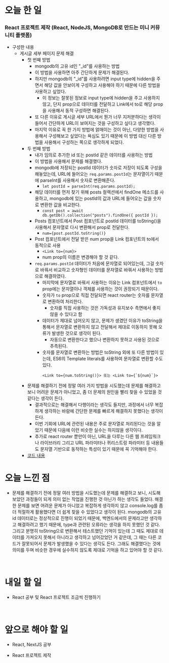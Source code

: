 # 오늘 한 일

### React 프로젝트 제작 (React, NodeJS, MongoDB로 만드는 미니 커뮤니티 플랫폼)

- 구성한 내용
  - 게시글 세부 페이지 문제 해결
    - 첫 번째 방법
      - mongodb의 고유 id인 "\_id"를 사용하는 방법
      - 이 방법을 사용하면 아주 간단하게 문제가 해결된다.
      - 하지만 mongodb의 "\_id"를 사용하려면 input type에 hidden을 주면서 해당 값을 안보이게 구성하고 사용해야 하기 때문에 다른 방법을 사용하고 싶었다.
        - 이 정보는 잘못된 정보로 input type에 hidden을 주고 사용하지 않고, 단지 prop으로 데이터를 전달하고 Link에서 to로 해당 prop을 사용해서 동적 구성하면 해결된다.
      - 또 다른 이유로 게시글 세부 URL에서 뭔가 너무 지저분하다는 생각이 들어서 간단하게 URL이 보여지는 것을 구성하고 싶다고 생각했다.
      - 마지막 이유로 꼭 한 가지 방법에 얽매이는 것이 아닌, 다양한 방법을 사용해서 구성해보고 싶었다는 욕심도 있기 때문에 이 방법 대신 다른 방법을 사용해서 구성하는 쪽으로 생각하게 되었다.
    - 두 번째 방법
      - 내가 임의로 추가한 id 또는 postId 같은 데이터를 사용하는 방법
      - 이 방법을 사용해서 문제를 해결했다.
      - mongodb에 저장되는 postId 데이터가 숫자로 저장이 되도록 구성을 해놓았는데, URL에 들어오는 `req.params.postId`는 문자열이기 때문에 parseInt를 사용해서 숫자로 변환해준다.
        - `let postId = parseInt(req.params.postId);`
      - 해당 데이터를 먼저 찾기 위해 posts 컬렉션에서 findOne 메소드를 사용하고, mongodb에 있는 postId의 값과 URL에 들어오는 값을 숫자로 변환한 값을 비교한다.
        - `const post = await db.getDb().collection("posts").findOne({ postId });`
      - Posts 컴포넌트에서 Post 컴포넌트로 postId 데이터를 toString()을 사용해서 문자열로 다시 변환해서 prop로 전달한다.
        - `num={post.postId.toString()}`
      - Post 컴포넌트에서 전달 받은 num prop을 Link 컴포넌트의 to에서 동적으로 사용
        - `<Link to={num}>`
        - num prop의 이름은 변경해야 할 것 같다.
      - `req.params.postId` 데이터가 처음에 문자열로 되어있는데, 그걸 숫자로 바꿔서 비교하고 숫자형인 데이터를 문자열로 바꿔서 사용하는 방법으로 해결하였다.
        - 마지막에 문자열로 바꿔서 사용하는 이유는 Link 컴포넌트에서 `to` prop에는 문자열이나 객체를 사용하는 것이 권장되기 때문이다.
        - 숫자가 `to` prop으로 직접 전달되면 react router는 숫자를 문자열로 변환하여 처리한다.
          - 숫자를 직접 사용하는 것은 가독성과 유지보수 측면에서 좋지 않을 수 있다고 함
        - 데이터가 제대로 넘어오지 않고, 문제가 생겼던 이유가 toString을 통해서 문자열로 변환하지 않고 전달해서 제대로 이동하지 못해 오류가 발생한 것으로 생각이 된다.
          - 자동으로 변환한다고 했으나 변환하지 못하고 사용된 것으로 추측된다.
        - 숫자를 문자열로 변환하는 방법은 toString 외에 또 다른 방법이 있는데, ES6의 Template literals를 사용하여 문자열로 변환할 수도 있다.
          ```
          <Link to={num.toString()}> 또는 <Link to={`${num}`}>
          ```
    - 문제를 해결하기 전에 정말 여러 가지 방법을 시도했는데 문제를 해결하고 보니 어려운 문제가 아니었고, 좀 더 문제의 원인을 빨리 찾을 수 있었을 것 같다는 생각이 든다.
      - 결과적으로는 해결해서 다행이라는 생각도 들지만, 과정에서 너무 복잡하게 생각하는 바람에 간단한 문제를 빠르게 해결하지 못했다는 생각이 든다.
      - 이번 기회에 URL에 관련된 내용은 주로 문자열로 처리된다는 것을 알았기 때문에 다음에 이런 비슷한 실수는 하지않을 생각이다.
      - 추가로 react router 뿐만이 아닌, URL을 다루는 다른 웹 프레임워크나 라이브러리 그리고 URL 파라미터나 퀴리스트링 파라미터 등 내용들도 문자열 기반으로 동작하는 특성이 있기 때문에 꼭 기억해야 한다.
    - [코드 내용](https://github.com/jeongsangtae/mini-community-platform/commit/1b3b56446c58460c130e39b98e2ad0787fe44818)

# 오늘 느낀 점

- 문제를 해결하기 전에 정말 여러 방법을 시도했는데 문제를 해결하고 보니, 시도해보았던 과정들이 되게 의미 없는 작업을 진행한 것 아닌가 하는 생각도 들었다. 해결한 문제를 보면 어려운 문제가 아니었고 복잡하게 생각하지 않고 console.log를 좀 더 적절하게 활용했다면 더 쉽게 찾을 수 있었다고 생각이 된다. mongodb의 고유 id 데이터로는 정상적으로 진행이 되었기 때문에, 백엔드에서의 문제라고만 생각하고 해결하려고 했기 때문에, type과 관련된 오류라는 생각을 하지 못했던 것 같다. 그리고 분명히 toString으로 변환해서 테스트했던 기억이 있는데 그 때도 제대로 데이터를 가져오지 못해서 아니라고 생각하고 넘어갔었던 거 같은데, 그 때는 다른 코드가 잘못되어서 문제가 발생했을 수 있다는 생각도 든다. 그래도 해결했다는 것에 의미를 두며 비슷한 경우에 실수하지 않도록 제대로 기억을 하고 있어야 할 것 같다.

<br />

# 내일 할 일

- React 공부 및 React 프로젝트 조금씩 진행하기

<br />

# 앞으로 해야 할 일

- React, NextJS 공부

- React 프로젝트 제작
